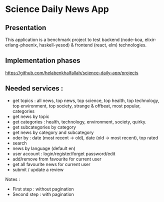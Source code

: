 # Science Daily News App

## Presentation 

This application is a benchmark project to test backend (node-koa, elixir-erlang-phoenix, haskell-yesod) & frontend (react, elm) technologies.

## Implementation phases

https://github.com/helabenkhalfallah/science-daily-app/projects


## Needed services :

- get topics : all news, top news, top science, top health, top technology, top environment, top society, strange & offbeat, most popular, categories
- get news by topic
- get categories : health, technology, environment, society, quirky.
- get subcategories by category
- get news by category and subcategory
- oder by : date (most recent -> old), date (old -> most recent), top rated
- search
- news by language (default en)
- user account : login/register/forget password/edit
- add/remove from favourite for current user
- get all favourite news for current user
- submit / update a review

Notes :

- First step : without pagination
- Second step : with pagination
